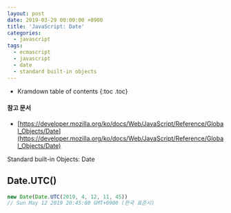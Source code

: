 ```yaml
---
layout: post
date: 2019-03-29 00:00:00 +0900
title: 'JavaScript: Date'
categories:
  - javascript
tags:
  - ecmascript
  - javascript
  - date
  - standard built-in objects
---
```


* Kramdown table of contents
{:toc .toc}

#### 참고 문서

- [https://developer.mozilla.org/ko/docs/Web/JavaScript/Reference/Global_Objects/Date](https://developer.mozilla.org/ko/docs/Web/JavaScript/Reference/Global_Objects/Date)

Standard built-in Objects: Date

## Date.UTC()

```js
new Date(Date.UTC(2019, 4, 12, 11, 45))
// Sun May 12 2019 20:45:00 GMT+0900 (한국 표준시)
```
